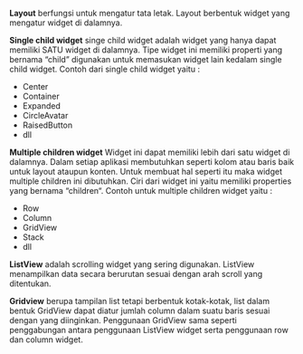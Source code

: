 **Layout** berfungsi untuk mengatur tata letak. Layout berbentuk widget yang mengatur widget di dalamnya.

**Single child widget**
singe child widget adalah widget yang hanya dapat memiliki SATU widget di dalamnya. Tipe widget ini memiliki properti yang bernama “child” digunakan untuk memasukan widget lain kedalam single child widget. Contoh dari single child widget yaitu :
* Center
* Container
* Expanded
* CircleAvatar
* RaisedButton
* dll

**Multiple children widget**
Widget ini dapat memiliki lebih dari satu widget di dalamnya. Dalam setiap aplikasi membutuhkan seperti kolom atau baris baik untuk layout ataupun konten. Untuk membuat hal seperti itu maka widget multiple children ini  dibutuhkan. Ciri dari widget ini yaitu memiliki properties yang bernama “children“. Contoh untuk multiple children widget yaitu :
* Row
* Column
* GridView
* Stack
* dll

**ListView** adalah scrolling widget yang sering digunakan. ListView menampilkan data secara berurutan sesuai dengan arah scroll yang ditentukan.

**Gridview** berupa tampilan list tetapi berbentuk kotak-kotak, list dalam bentuk GridView  dapat diatur jumlah column dalam suatu baris sesuai dengan yang diinginkan.  Penggunaan GridView sama seperti penggabungan antara penggunaan ListView widget serta penggunaan row dan column widget.
